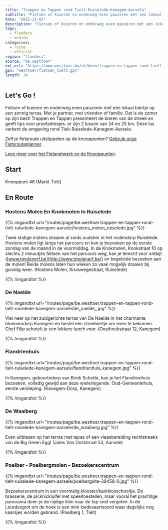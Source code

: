 ```yaml
---
title: "Trappen en Tappen rond Tielt-Ruiselede-Kanegem-Aarsele"
subtitle: "Fietsen of kuieren en onderweg even pauzeren met een lokaal biertje op een zonnig terras"
date: "2022-11-03"
description: "Fietsen of kuieren en onderweg even pauzeren met een lokaal biertje op een zonnig terras" 
tags:
  - flanders
  - medium
categories: 
  - route
  - official
region: "flanders"
source: "be.westtoer"
ext_url: "https://www.westtoer.be/nl/doen/trappen-en-tappen-rond-tielt-ruiselede-kanegem-aarsele"
gpx: "westtoer/fietsen_tielt.gpx"
length: 24
---
```


## Let's Go !

Fietsen of kuieren en onderweg even pauzeren met een lokaal biertje op een zonnig terras. Met je partner, met vrienden of familie. Dat is de zomer op zijn best! Trappen en Tappen presenteert de bieren van de streek en geeft tips voor proefadresjes. er zijn 2 lussen van 24 en 25 km. Deze lus verkent de omgeving rond Tielt-Ruiselede-Kanegem-Aarsele.

Zelf je fietsroute uitstippelen op de knooppunten? [Gebruik onze Fietsrouteplanner](http://www.westtoer.be/nl/fietsrouteplanner).

[Lees meer over het Fietsnetwerk en de Knooppunten](http://www.westtoer.be/nl/inspiratie/fietsnetwerk).

## Start 

Knooppunt 48 (Markt Tielt) 

## En Route

### Hostens Molen En Knokmolen In Ruiselede

{{% imgandtxt url="/routes/page/be.westtoer.trappen-en-tappen-rond-tielt-ruiselede-kanegem-aarsele/hostens_molen_ruiselede.jpg" %}}

Twee statige molens draaien al sinds oudsher in het molendorp Ruiselede. Hostens molen ligt langs het parcours en kan je bezoeken op de eerste zondag van de maand in de voormiddag. In de Knokmolen, Knokstraat 10 op slechts 2 minuutjes fietsen van het parcours weg, kan je terecht voor ontbijt ([www.tmolenerf.be](http://www.tmolenerf.be)) en begeleide bezoeken aan de molen! Beide molens laten hun wieken zo vaak mogelijk draaien bij gunstig weer. (Hostens Molen, Kruiswegestraat, Ruiselede)

{{% /imgandtxt %}}

### De Naelde

{{% imgandtxt url="/routes/page/be.westtoer.trappen-en-tappen-rond-tielt-ruiselede-kanegem-aarsele/de_naelde_.jpg" %}}

Vlei neer op het zuidgerichte terras van De Naelde in het charmante bloemendorp Kanegem en bestel een streebiertje om even te bekomen. Chef Filip schotelt je een lekkere lunch voor. (Oosthoekstraat 12, Kanegem)

{{% /imgandtxt %}}

### Flandrienhuis

{{% imgandtxt url="/routes/page/be.westtoer.trappen-en-tappen-rond-tielt-ruiselede-kanegem-aarsele/flandrienhuis_kanegem.jpg" %}}

In Kanegem, geboortedorp van Briek Schotte, kan je het Flandrienhuis bezoeken, volledig gewijd aan deze wielerlegende. Oud-Gemeentehuis, eerste verdieping. (Kanegem-Dorp, Kanegem)

{{% /imgandtxt %}}

### De Waaiberg

{{% imgandtxt url="/routes/page/be.westtoer.trappen-en-tappen-rond-tielt-ruiselede-kanegem-aarsele/de_waaiberg.jpg" %}}

Even uitblazen op het terras met tapas of een vleesbereiding rechtstreeks van de Big Green Egg! (Jules Van Ooststraat 53, Aarsele)

{{% /imgandtxt %}}

### Poelber - Poelbergmolen - Bezoekerscentrum

{{% imgandtxt url="/routes/page/be.westtoer.trappen-en-tappen-rond-tielt-ruiselede-kanegem-aarsele/poelbergsite-39458-0.jpg" %}}

Bezoekerscentrum in een voormalig klooster/kantklosschooltje. De brasserie, de picknickluifel met speeltoestellen, maar vooral het prachtige panorama doen je de nijdige klim naar de top snel vergeten. In de Lourdesgrot om de hoek is een mini-bedevaartsoord waar dagelijks nog kaarsjes worden gebrand. (Poelberg 1, Tielt)

{{% /imgandtxt %}}
